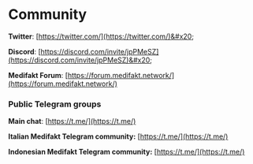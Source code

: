# Community

**Twitter**: [https://twitter.com/](https://twitter.com/)&#x20;

**Discord**: [https://discord.com/invite/jpPMeSZ](https://discord.com/invite/jpPMeSZ)&#x20;

**Medifakt Forum**: [https://forum.medifakt.network/](https://forum.medifakt.network/)

### Public Telegram groups

**Main chat**: [https://t.me/](https://t.me/)

<!-- **Medifakt announcements group**: [https://t.me/FuseAnnouncements](https://t.me/FuseAnnouncements) -->

<!-- **Medifakt Cash group**: [https://t.me/fusecash](https://t.me/fusecash) -->

<!-- **medifaktSwap group**: [https://t.me/fuseswap](https://t.me/fuseswap) -->

<!-- **Medifakt NFTs**: [https://t.me/fuseNFTs](https://t.me/fuseNFTs)&#x20; -->

**Italian Medifakt Telegram community:** [https://t.me/](https://t.me/)

**Indonesian Medifakt Telegram community:** [https://t.me/](https://t.me/)

